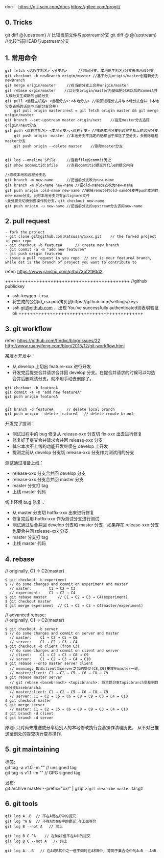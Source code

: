 doc：   https://git-scm.com/docs
        https://gitee.com/progit/

## 0. Tricks

git diff @{upstream}  // 比较当前文件与upstream分支
git diff @ @{upstream}  //比较当前HEAD与upstream分支


## 1. 常用命令
    git fetch <远程主机名> <分支名>     //取回分支，本地用主机名/分支来表示该分支
    git checkout -b newBranch origin/master //基于分支origin/master创建新分支newBranch
    git merge origin/master     //在当前分支上合并origin/master
    git rebase orgin/master    //以分支origin/master为基础把分离以后的commit并入该分支生成新的当前分支
    git pull <远程主机名> <远程分支>:<本地分支> //取回远程分支并与本地分支合并 (本地分支省略的话则与当前分支合并)
        git pull origin master:next = git fetch origin master && git merge origin/master
    git branch --set-upstream master origin/next    //指定master分支追踪origin/next分支
    git push <远程主机名> <本地分支>:<远程分支> //推送本地分支到远程主机上的远程分支
        git push origin :master //本地分支不指定的话相当于推送了空分支，会删除远程master分支
        git push origin --delete master    //删除master分支     

    
    git log --oneline $file     //查看file的commit历史
    git show $commitid:$file    //查看commitid提交时file的提交内容

    //修改本地和远程分支名
    git branch -m new-name      //把当前分支改为new-name
    git branch -m old-name new-name //把old-name分支改为new-name
    git push origin :old-name new-name //删掉remote的old-name分支并push本地的new-name分支，此时本地分支只有gitignore文件
    ~此处要先切换到要操作的分支，git checkout new-name
    git push origin -u new-name //把当前分支的upstream分支该问new-name

## 2. pull request
	- fork the project
	- git clone git@github.com:Katsusan/xxxx.git	// the forked project in your repo
	- git checkout -b featureA		// create new branch
	- git commit -a -m "add new featureA"
	- git push origin featureA
	- issue a pull request in you repo	// src is your featureA branch, while dst is the branch of project you want to contribute to
refer: https://www.jianshu.com/p/bd73bf2f90d2


++++++++++++++++++++++++++++++++++++++++++++
//github publickey
- ssh-keygen -t rsa
- 将生成的公钥id_rsa.pub拷贝到https://github.com/settings/keys
- ssh git@github.com ，出现 You've successfully authenticated则表明验证ok
++++++++++++++++++++++++++++++++++++++++++++


## 3. git workflow
refer: 
    https://github.com/findxc/blog/issues/22
    http://www.ruanyifeng.com/blog/2015/12/git-workflow.html

某版本开发中：   
- 从 develop 上切出 feature-xxx 进行开发
- 开发完后提交合并请求合并回 develop 分支。在提合并请求的时候可以勾选合并后删除该分支，就不用手动去删除了。

```
git checkout -b featureA
git commit -a -m "add new featureA"
git push origin featureA


git branch -d featureA      // delete local branch
git push origin --delete featureA   // delete remote branch
```


开发完了提测：   
- 测试过程中的 bug 修复从 release-xxx 分支切 fix-xxx 出去进行修复
- 修复好了提交合并请求合并回 release-xxx 分支
- 其它本次不上线的功能开发继续在 develop 上开发
- 提测之前从 develop 分支切 release-xxx 分支作为测试用的分支


测试通过准备上线：  
- release-xxx 分支合并回 develop 分支
- release-xxx 分支合并回 master 分支
- master 分支打 tag
- 上线 master 代码


线上环境 bug 修复：
- 从 master 分支切 hotfix-xxx 出来进行修复
- 修复完后用 hotfix-xxx 作为测试分支进行测试
- 测试通过后合并回 develop 分支和 master 分支，如果存在 release-xxx 分支也要合并回 release-xxx 分支
- master 分支打 tag
- 上线 master 代码

## 4. rebase

// originally, C1 → C2(master)   
```
$ git checkout -b experiment
$ // do some changes and commit on experiment and master
  // master:        C1 → C2 → C3
  // experiment:    C1 → C2 → C4
$ git rebase master     // C1 → C2 → C3 → C4(experiment)
$ git checkout master
$ git merge experiment  // C1 → C2 → C3 → C4(master/experiment)
```

// advanced rebase:   
// originally, C1 → C2(master)
```
$ git checkout -b server
$ // do some changes and commit on server and master
  // master:    C1 → C2 → C5 → C6
  // server:    C1 → C2 → C3 → C4
$ git checkout -b client (from C3)
  // do some changes and commit on client and server
  // client:    C1 → C2 → C3 → C8 → C9
  // server:    C1 → C2 → C3 → C4 → C10
$ git rebase --onto master server client
  // meaning: 取出client自server之后的提交(C8,C9)重放到master一遍,
  // master/client: C1 → C2 → C5 → C6 → C8 → C9
$ git rebase master server
  // git rebase <basebranch> <topicbranch>: 将主题分支topicbranch变基到目标分支basebranch上
  // master/client: C1 → C2 → C5 → C6 → C8 → C9
  // server: C1 → C2 → C5 → C6 → C8 → C9 → C3 → C4 → C10
$ git checkout master
$ git merge server
  // master: C1 → C2 → C5 → C6 → C8 → C9 → C3 → C4 → C10
$ git branch -d client
$ git branch -d server
``` 

原则: 只对尚未推送或分享给别人的本地修改执行变基操作清理历史， 从不对已推送至别处的提交执行变基操作.   


## 5. git maintaining

标签:   
git tag -a v1.0 -m ""  // unsigned tag   
git tag -s v1.1 -m ""  // GPG signed tag     

发布:   
git archive master --prefix="xx/" | gzip > `git describe master`.tar.gz   


## 6. git tools

```shell
git log A..B  // 不在A而在B中的提交
git log ^A B  // 不在A而在B中的提交,与上面等价
git log B --not A   // 同上

git log B C ^A    // 在B或C但不在A中的提交
git log B C --not A   // 同上

git log A...B   // 在A或B其中之一但不同时在A和B中, 等同于集合论中的A∪B - A∩B.

```















